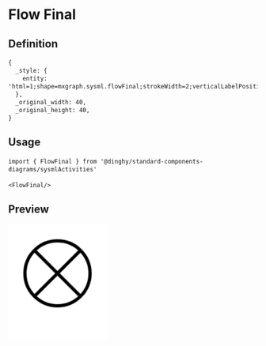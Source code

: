 # Flow Final

## Definition

```
{
  _style: { 
    entity: 'html=1;shape=mxgraph.sysml.flowFinal;strokeWidth=2;verticalLabelPosition=bottom;verticalAlignment=top;',
  },
  _original_width: 40,
  _original_height: 40,
}
```

## Usage

```
import { FlowFinal } from '@dinghy/standard-components-diagrams/sysmlActivities'

<FlowFinal/>
```

## Preview

<img src="./flow-final.png" width="200"/>

